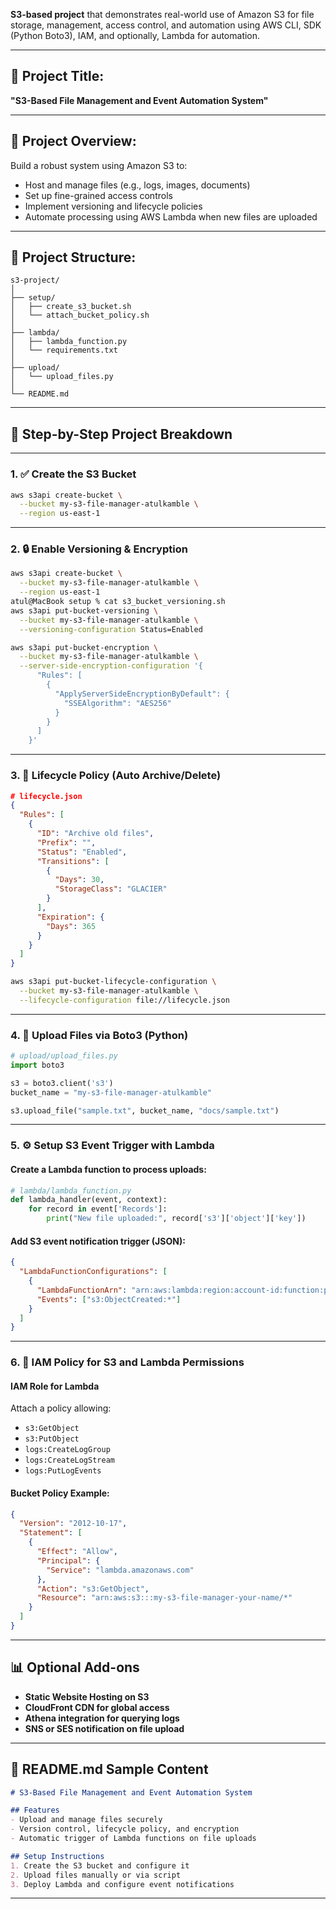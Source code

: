 **S3-based project** that demonstrates real-world use of Amazon S3 for file storage, management, access control, and automation using AWS CLI, SDK (Python Boto3), IAM, and optionally, Lambda for automation.

---

## 🔧 **Project Title:**

**"S3-Based File Management and Event Automation System"**

---

## 📌 **Project Overview:**

Build a robust system using Amazon S3 to:

* Host and manage files (e.g., logs, images, documents)
* Set up fine-grained access controls
* Implement versioning and lifecycle policies
* Automate processing using AWS Lambda when new files are uploaded

---

## 📁 **Project Structure:**

```
s3-project/
│
├── setup/
│   ├── create_s3_bucket.sh
│   └── attach_bucket_policy.sh
│
├── lambda/
│   ├── lambda_function.py
│   └── requirements.txt
│
├── upload/
│   └── upload_files.py
│
└── README.md
```

---

## 🚀 **Step-by-Step Project Breakdown**

---

### 1. ✅ **Create the S3 Bucket**

```bash
aws s3api create-bucket \
  --bucket my-s3-file-manager-atulkamble \
  --region us-east-1
```

---

### 2. 🔒 **Enable Versioning & Encryption**

```bash
aws s3api create-bucket \
  --bucket my-s3-file-manager-atulkamble \
  --region us-east-1
atul@MacBook setup % cat s3_bucket_versioning.sh 
aws s3api put-bucket-versioning \
  --bucket my-s3-file-manager-atulkamble \
  --versioning-configuration Status=Enabled

aws s3api put-bucket-encryption \
  --bucket my-s3-file-manager-atulkamble \
  --server-side-encryption-configuration '{
      "Rules": [
        {
          "ApplyServerSideEncryptionByDefault": {
            "SSEAlgorithm": "AES256"
          }
        }
      ]
    }'
```

---

### 3. 🧹 **Lifecycle Policy (Auto Archive/Delete)**

```json
# lifecycle.json
{
  "Rules": [
    {
      "ID": "Archive old files",
      "Prefix": "",
      "Status": "Enabled",
      "Transitions": [
        {
          "Days": 30,
          "StorageClass": "GLACIER"
        }
      ],
      "Expiration": {
        "Days": 365
      }
    }
  ]
}
```

```bash
aws s3api put-bucket-lifecycle-configuration \
  --bucket my-s3-file-manager-atulkamble \
  --lifecycle-configuration file://lifecycle.json
```

---

### 4. 🧪 **Upload Files via Boto3 (Python)**

```python
# upload/upload_files.py
import boto3

s3 = boto3.client('s3')
bucket_name = "my-s3-file-manager-atulkamble"

s3.upload_file("sample.txt", bucket_name, "docs/sample.txt")
```

---

### 5. ⚙️ **Setup S3 Event Trigger with Lambda**

#### Create a Lambda function to process uploads:

```python
# lambda/lambda_function.py
def lambda_handler(event, context):
    for record in event['Records']:
        print("New file uploaded:", record['s3']['object']['key'])
```

#### Add S3 event notification trigger (JSON):

```json
{
  "LambdaFunctionConfigurations": [
    {
      "LambdaFunctionArn": "arn:aws:lambda:region:account-id:function:processFileUpload",
      "Events": ["s3:ObjectCreated:*"]
    }
  ]
}
```

---

### 6. 👮 **IAM Policy for S3 and Lambda Permissions**

#### IAM Role for Lambda

Attach a policy allowing:

* `s3:GetObject`
* `s3:PutObject`
* `logs:CreateLogGroup`
* `logs:CreateLogStream`
* `logs:PutLogEvents`

#### Bucket Policy Example:

```json
{
  "Version": "2012-10-17",
  "Statement": [
    {
      "Effect": "Allow",
      "Principal": {
        "Service": "lambda.amazonaws.com"
      },
      "Action": "s3:GetObject",
      "Resource": "arn:aws:s3:::my-s3-file-manager-your-name/*"
    }
  ]
}
```

---

## 📊 **Optional Add-ons**

* **Static Website Hosting on S3**
* **CloudFront CDN for global access**
* **Athena integration for querying logs**
* **SNS or SES notification on file upload**

---

## 📘 **README.md Sample Content**

```md
# S3-Based File Management and Event Automation System

## Features
- Upload and manage files securely
- Version control, lifecycle policy, and encryption
- Automatic trigger of Lambda functions on file uploads

## Setup Instructions
1. Create the S3 bucket and configure it
2. Upload files manually or via script
3. Deploy Lambda and configure event notifications
```

---
